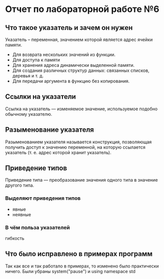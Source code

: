 # Отчет по лабораторной работе №6

## Что такое указатель и зачем он нужен

Указатель – переменная, значением которой является адрес ячейки памяти.

+ Для возврата нескольких значений из функции.
+ Для доступа к памяти
+ Для хранения адреса динамически выделенной памяти.
+ Для создания различных структур данных: связанных списков, деревья и т. д.
+ Для передачи аргумента в функцию без копирования.

## Ссылки на указатели

Ссылка на указатель — изменяемое значение, используемое подобно обычному указателю.

## Разыменование указателя

Разыменованием указателя называется конструкция, позволяющая получить доступ к значению переменной, на которую ссылается указатель (т. е. адрес которой хранит указатель).

## Приведение типов

Приведение типа — преобразование значения одного типа в значение другого типа.

### Выделяют приведения типов

+ явные
+ неявные

### В чём польза указателей

гибкость
  
## Что было исправлено в примерах программ

Так как все и так работало в примерах, то изменено было практически ничего.
Были убраны system("pause") и using namespace std
